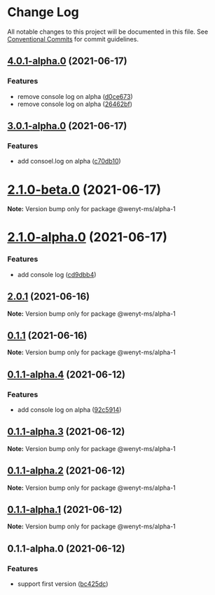 # Change Log

All notable changes to this project will be documented in this file.
See [Conventional Commits](https://conventionalcommits.org) for commit guidelines.

## [4.0.1-alpha.0](https://github.com/wenytang-ms-123/TestAction/compare/@wenyt-ms/alpha-1@3.0.1-alpha.0...@wenyt-ms/alpha-1@4.0.1-alpha.0) (2021-06-17)


### Features

* remove console log on alpha ([d0ce673](https://github.com/wenytang-ms-123/TestAction/commit/d0ce67350406e9073e74a5c5ad1fb1cf20af35bb))
* remove console log on alpha ([26462bf](https://github.com/wenytang-ms-123/TestAction/commit/26462bf1e735bbb6e15d3fa76908a96a900f30cd))





## [3.0.1-alpha.0](https://github.com/wenytang-ms-123/TestAction/compare/@wenyt-ms/alpha-1@2.1.0-beta.0...@wenyt-ms/alpha-1@3.0.1-alpha.0) (2021-06-17)


### Features

* add consoel.log on alpha ([c70db10](https://github.com/wenytang-ms-123/TestAction/commit/c70db10155883aabe7e022f94529f5b73c8cd165))





# [2.1.0-beta.0](https://github.com/wenytang-ms-123/TestAction/compare/@wenyt-ms/alpha-1@2.1.0-alpha.0...@wenyt-ms/alpha-1@2.1.0-beta.0) (2021-06-17)

**Note:** Version bump only for package @wenyt-ms/alpha-1





# [2.1.0-alpha.0](https://github.com/wenytang-ms-123/TestAction/compare/@wenyt-ms/alpha-1@2.0.1...@wenyt-ms/alpha-1@2.1.0-alpha.0) (2021-06-17)


### Features

* add console log ([cd9dbb4](https://github.com/wenytang-ms-123/TestAction/commit/cd9dbb4b38a93b157d1e7a31a47ce5392ab24b1d))





## [2.0.1](https://github.com/wenytang-ms-123/TestAction/compare/@wenyt-ms/alpha-1@0.1.1...@wenyt-ms/alpha-1@2.0.1) (2021-06-16)

**Note:** Version bump only for package @wenyt-ms/alpha-1





## [0.1.1](https://github.com/wenytang-ms-123/TestAction/compare/@wenyt-ms/alpha-1@0.1.1-alpha.4...@wenyt-ms/alpha-1@0.1.1) (2021-06-16)

**Note:** Version bump only for package @wenyt-ms/alpha-1





## [0.1.1-alpha.4](https://github.com/wenytang-ms-123/TestAction/compare/@wenyt-ms/alpha-1@0.1.1-alpha.3...@wenyt-ms/alpha-1@0.1.1-alpha.4) (2021-06-12)


### Features

* add console log on alpha ([92c5914](https://github.com/wenytang-ms-123/TestAction/commit/92c5914f896a09223ee4c712c5f1172236adcaef))





## [0.1.1-alpha.3](https://github.com/wenytang-ms-123/TestAction/compare/@wenyt-ms/alpha-1@0.1.1-alpha.2...@wenyt-ms/alpha-1@0.1.1-alpha.3) (2021-06-12)

**Note:** Version bump only for package @wenyt-ms/alpha-1





## [0.1.1-alpha.2](https://github.com/wenytang-ms-123/TestAction/compare/@wenyt-ms/alpha-1@0.1.1-alpha.1...@wenyt-ms/alpha-1@0.1.1-alpha.2) (2021-06-12)

**Note:** Version bump only for package @wenyt-ms/alpha-1





## [0.1.1-alpha.1](https://github.com/wenytang-ms-123/TestAction/compare/@wenyt-ms/alpha-1@0.1.1-alpha.0...@wenyt-ms/alpha-1@0.1.1-alpha.1) (2021-06-12)

**Note:** Version bump only for package @wenyt-ms/alpha-1





## 0.1.1-alpha.0 (2021-06-12)


### Features

* support first version ([bc425dc](https://github.com/wenytang-ms-123/TestAction/commit/bc425dc45e9241156b1e2af5dcae65cd2df2b57c))

